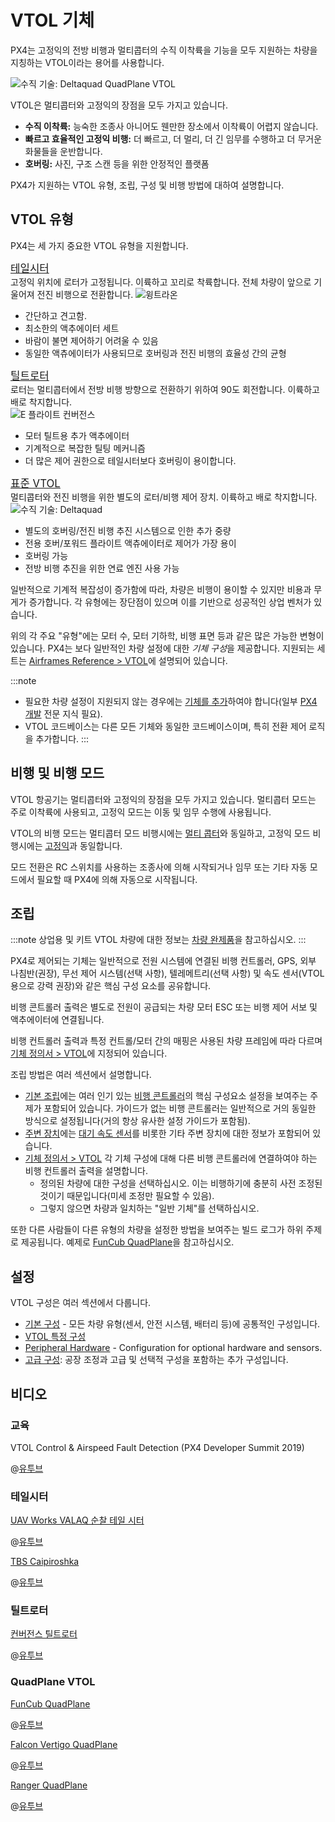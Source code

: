 # VTOL 기체

PX4는 고정익의 전방 비행과 멀티콥터의 수직 이착륙을 기능을 모두 지원하는 차량을 지칭하는 VTOL이라는 용어를 사용합니다.

![수직 기술: Deltaquad QuadPlane VTOL](../../assets/airframes/vtol/vertical_technologies_deltaquad/hero.jpg)

VTOL은 멀티콥터와 고정익의 장점을 모두 가지고 있습니다.
- **수직 이착륙:** 능숙한 조종사 아니어도 웬만한 장소에서 이착륙이 어렵지 않습니다.
- **빠르고 효율적인 고정익 비행:** 더 빠르고, 더 멀리, 더 긴 임무를 수행하고 더 무거운 화물들을 운반합니다.
- **호버링:** 사진, 구조 스캔 등을 위한 안정적인 플랫폼

PX4가 지원하는 VTOL 유형, 조립, 구성 및 비행 방법에 대하여 설명합니다.

## VTOL 유형

PX4는 세 가지 중요한 VTOL 유형을 지원합니다.

<div class="grid_wrapper three_column">
  <div class="grid_item">
    <div class="grid_item_heading"><a href="tailsitter.html" title="테일시터"><big>테일시터</big></a></div>
    <div class="grid_text">
    고정익 위치에 로터가 고정됩니다.
    이륙하고 꼬리로 착륙합니다. 전체 차량이 앞으로 기울어져 전진 비행으로 전환합니다.
    <img src="../../assets/airframes/vtol/wingtraone/hero.jpg" title="윙트라온" />
    <ul>
      <li>간단하고 견고함.</li>
      <li>최소한의 액추에이터 세트</li>
      <li>바람이 불면 제어하기 어려울 수 있음</li>
      <li>동일한 액츄에이터가 사용되므로 호버링과 전진 비행의 효율성 간의 균형</li>
    </ul>
    </div>
  </div>
<div class="grid_item">
  <div class="grid_item_heading"><a href="tiltrotor.html" title="틸트로터"><big>틸트로터</big></a></div>
  로터는 멀티콥터에서 전방 비행 방향으로 전환하기 위하여 90도 회전합니다.
  이륙하고 배로 착지합니다.
  <div class="grid_text">
  <img src="../../assets/airframes/vtol/eflite_convergence_pixfalcon/hero.jpg" title="E 플라이트 컨버전스" />
  <ul>
    <li>모터 틸트용 추가 액추에이터</li>
    <li>기계적으로 복잡한 틸팅 메커니즘</li>
    <li>더 많은 제어 권한으로 테일시터보다 호버링이 용이합니다.</li>
  </ul>
  </div>
</div>
<div class="grid_item">
  <div class="grid_item_heading"><a href="standardvtol.html" title="표준 VTOL"><big>표준 VTOL</big></a></div>
  <div class="grid_text">
  멀티콥터와 전진 비행을 위한 별도의 로터/비행 제어 장치. 이륙하고 배로 착지합니다.
  <img src="../../assets/airframes/vtol/vertical_technologies_deltaquad/hero_small.png" title="수직 기술: Deltaquad" />
  <ul>
    <li>별도의 호버링/전진 비행 추진 시스템으로 인한 추가 중량</li>
    <li>전용 호버/포워드 플라이트 액츄에이터로 제어가 가장 용이 </li>
    <li>호버링 가능</li>
    <li>전방 비행 추진을 위한 연료 엔진 사용 가능</li>
  </ul>
  </div>
 </div>
</div>

일반적으로 기계적 복잡성이 증가함에 따라, 차량은 비행이 용이할 수 있지만 비용과 무게가 증가합니다. 각 유형에는 장단점이 있으며 이를 기반으로 성공적인 상업 벤처가 있습니다.

위의 각 주요 "유형"에는 모터 수, 모터 기하학, 비행 표면 등과 같은 많은 가능한 변형이 있습니다. PX4는 보다 일반적인 차량 설정에 대한 *기체 구성*을 제공합니다. 지원되는 세트는 [Airframes Reference &gt; VTOL](../airframes/airframe_reference.md#vtol)에 설명되어 있습니다.

:::note
- 필요한 차량 설정이 지원되지 않는 경우에는 [기체를 추가](../dev_airframes/adding_a_new_frame.md)하여야 합니다(일부 [PX4 개발](../development/development.md) 전문 지식 필요).
- VTOL 코드베이스는 다른 모든 기체와 동일한 코드베이스이며, 특히 전환 제어 로직을 추가합니다. :::

## 비행 및 비행 모드

VTOL 항공기는 멀티콥터와 고정익의 장점을 모두 가지고 있습니다. 멀티콥터 모드는 주로 이착륙에 사용되고, 고정익 모드는 이동 및 임무 수행에 사용됩니다.

VTOL의 비행 모드는 멀티콥터 모드 비행시에는 [멀티 콥터](../getting_started/flight_modes.md#mc_flight_modes)와 동일하고, 고정익 모드 비행시에는 [고정익](../getting_started/flight_modes.md#fw_flight_modes)과 동일합니다.

모드 전환은 RC 스위치를 사용하는 조종사에 의해 시작되거나 임무 또는 기타 자동 모드에서 필요할 때 PX4에 의해 자동으로 시작됩니다.

## 조립

:::note
상업용 및 키트 VTOL 차량에 대한 정보는 [차량 완제품](../complete_vehicles/README.md)을 참고하십시오. :::

PX4로 제어되는 기체는 일반적으로 전원 시스템에 연결된 비행 컨트롤러, GPS, 외부 나침반(권장), 무선 제어 시스템(선택 사항), 텔레메트리(선택 사항) 및 속도 센서(VTOL용으로 강력 권장)와 같은 핵심 구성 요소를 공유합니다.

비행 콘트롤러 출력은 별도로 전원이 공급되는 차량 모터 ESC 또는 비행 제어 서보 및 액추에이터에 연결됩니다.

비행 컨트롤러 출력과 특정 컨트롤/모터 간의 매핑은 사용된 차량 프레임에 따라 다르며 [기체 정의서 &gt; VTOL](../airframes/airframe_reference.md#vtol)에 지정되어 있습니다.

조립 방법은 여러 섹션에서 설명합니다.
- [기본 조립](../assembly/README.md)에는 여러 인기 있는 [비행 콘트롤러](../flight_controller/README.md)의 핵심 구성요소 설정을 보여주는 주제가 포함되어 있습니다. 가이드가 없는 비행 콘트롤러는 일반적으로 거의 동일한 방식으로 설정됩니다(거의 항상 유사한 설정 가이드가 포함됨).
- [주변 장치](../peripherals/README.md)에는 [대기 속도 센서](../sensor/airspeed.md)를 비롯한 기타 주변 장치에 대한 정보가 포함되어 있습니다.
- [기체 정의서 &gt; VTOL](../airframes/airframe_reference.md#vtol) 각 기체 구성에 대해 다른 비행 콘트롤러에 연결하여야 하는 비행 컨트롤러 출력을 설명합니다.
  - 정의된 차량에 대한 구성을 선택하십시오. 이는 비행하기에 충분히 사전 조정된 것이기 때문입니다(미세 조정만 필요할 수 있음).
  - 그렇지 않으면 차량과 일치하는 "일반 기체"를 선택하십시오.

또한 다른 사람들이 다른 유형의 차량을 설정한 방법을 보여주는 빌드 로그가 하위 주제로 제공됩니다. 예제로 [FunCub QuadPlane](../frames_vtol/vtol_quadplane_fun_cub_vtol_pixhawk.md)을 참고하십시오.

## 설정

VTOL 구성은 여러 섹션에서 다룹니다.
- [기본 구성](../config/README.md) - 모든 차량 유형(센서, 안전 시스템, 배터리 등)에 공통적인 구성입니다.
- [VTOL 특정 구성](../config_vtol/README.md)
- [Peripheral Hardware](../peripherals/README.md) - Configuration for optional hardware and sensors.
- [고급 구성](../advanced_config/README.md): 공장 조정과 고급 및 선택적 구성을 포함하는 추가 구성입니다.


## 비디오

### 교육
VTOL Control & Airspeed Fault Detection (PX4 Developer Summit 2019)

@[유투브](https://youtu.be/37BIBAzD6fE)
<!-- 20190704 -->

### 테일시터


[UAV Works VALAQ 순찰 테일 시터](https://www.valaqpatrol.com/valaq_patrol_technical_data/)

@[유투브](https://youtu.be/pWt6uoqpPIw)


[TBS Caipiroshka](../frames_vtol/vtol_tailsitter_caipiroshka_pixracer.md)

@[유투브](https://www.youtube.com/watch?v=acG0aTuf3f8&vq=hd720)

### 틸트로터

[컨버전스 틸트로터](../frames_vtol/vtol_tiltrotor_eflite_convergence_pixfalcon.md)

@[유투브](https://youtu.be/E61P2f2WPNU)

### QuadPlane VTOL

[FunCub QuadPlane](../frames_vtol/vtol_quadplane_fun_cub_vtol_pixhawk.md)

@[유투브](https://www.youtube.com/watch?v=4K8yaa6A0ks&vq=hd720)


[Falcon Vertigo QuadPlane](../frames_vtol/vtol_quadplane_falcon_vertigo_hybrid_rtf_dropix.md)

@[유투브](https://youtu.be/h7OHTigtU0s)


[Ranger QuadPlane](../frames_vtol/vtol_quadplane_volantex_ranger_ex_pixhawk.md)

@[유투브](https://www.youtube.com/watch?v=7tGXkW6d3sA&vq=hd720)
